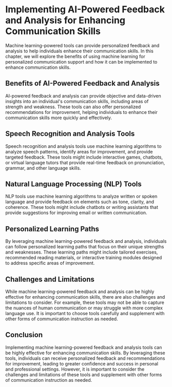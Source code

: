 # Implementing AI-Powered Feedback and Analysis for Enhancing Communication Skills

Machine learning-powered tools can provide personalized feedback and analysis to help individuals enhance their communication skills. In this chapter, we will explore the benefits of using machine learning for personalized communication support and how it can be implemented to enhance communication skills.

Benefits of AI-Powered Feedback and Analysis
--------------------------------------------

AI-powered feedback and analysis can provide objective and data-driven insights into an individual's communication skills, including areas of strength and weakness. These tools can also offer personalized recommendations for improvement, helping individuals to enhance their communication skills more quickly and effectively.

Speech Recognition and Analysis Tools
-------------------------------------

Speech recognition and analysis tools use machine learning algorithms to analyze speech patterns, identify areas for improvement, and provide targeted feedback. These tools might include interactive games, chatbots, or virtual language tutors that provide real-time feedback on pronunciation, grammar, and other language skills.

Natural Language Processing (NLP) Tools
---------------------------------------

NLP tools use machine learning algorithms to analyze written or spoken language and provide feedback on elements such as tone, clarity, and coherence. These tools might include chatbots or writing assistants that provide suggestions for improving email or written communication.

Personalized Learning Paths
---------------------------

By leveraging machine learning-powered feedback and analysis, individuals can follow personalized learning paths that focus on their unique strengths and weaknesses. These learning paths might include tailored exercises, recommended reading materials, or interactive training modules designed to address specific areas of improvement.

Challenges and Limitations
--------------------------

While machine learning-powered feedback and analysis can be highly effective for enhancing communication skills, there are also challenges and limitations to consider. For example, these tools may not be able to capture the nuances of human communication or may struggle with more complex language use. It is important to choose tools carefully and supplement with other forms of communication instruction as needed.

Conclusion
----------

Implementing machine learning-powered feedback and analysis tools can be highly effective for enhancing communication skills. By leveraging these tools, individuals can receive personalized feedback and recommendations for improvement, leading to greater confidence and success in personal and professional settings. However, it is important to consider the challenges and limitations of these tools and supplement with other forms of communication instruction as needed.
